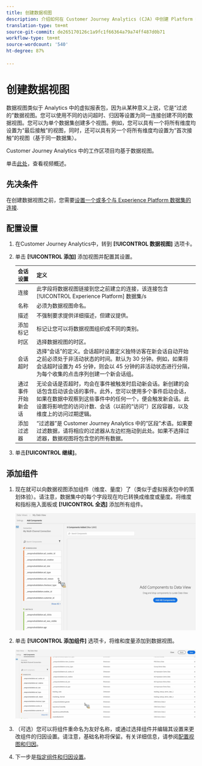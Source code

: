 ```yaml
---
title: 创建数据视图
description: 介绍如何在 Customer Journey Analytics (CJA) 中创建 Platform 数据集的视图。
translation-type: tm+mt
source-git-commit: de265170126c1a9fc1f66364a79a74ff487d0b71
workflow-type: tm+mt
source-wordcount: '540'
ht-degree: 87%

---
```



# 创建数据视图

数据视图类似于 Analytics 中的虚拟报表包，因为从某种意义上说，它是“过滤的”数据视图。您可以使用不同的访问超时、归因等设置为同一连接创建不同的数据视图。您可以为单个数据集创建多个视图。例如，您可以具有一个将所有维度均设置为“最后接触”的视图，同时，还可以具有另一个将所有维度均设置为“首次接触”的视图（基于同一数据集）。

Customer Journey Analytics 中的工作区项目均基于数据视图。

单击[此处](https://docs.adobe.com/content/help/en/platform-learn/tutorials/cja/basic-configuration-for-data-views.html)，查看视频概述。

## 先决条件

在创建数据视图之前，您需要[设置一个或多个与 Experience Platform 数据集的连接](/help/connections/create-connection.md).

## 配置设置

1. 在Customer Journey Analytics中，转到 **[!UICONTROL 数据视图]** 选项卡。

1. 单击 **[!UICONTROL 添加]** 添加视图并配置其设置。

   | 会话设置 | 定义 |
   |---|---|
   | 连接 | 此字段将数据视图链接到您之前建立的连接，该连接包含 [!UICONTROL Experience Platform] 数据集/s |
   | 名称 | 必须为数据视图命名。 |
   | 描述 | 不强制要求提供详细描述，但建议提供。 |
   | 添加标记 | 标记让您可以将数据视图组织成不同的类别。 |
   | 时区 | 选择数据视图的时区。 |
   | 会话超时 | 选择“会话”的定义。会话超时设置定义独特访客在新会话自动开始之前必须处于非活动状态的时间。默认为 30 分钟。例如，如果将会话超时设置为 45 分钟，则会以 45 分钟的非活动状态进行分隔，为每个收集的点击序列创建一个新会话组。<!--This setting impacts not only your visit counts, but also how visit segment containers are evaluated, and the visit expiration logic for any eVars expiring on visit. Decreasing the session timeout will likely increase the total number of visits in your reporting, while increasing the visit timeout will likely decrease the total number of visits in your reporting. This needs to be reviewed.--> |
   | 通过事件开始新会话 | 无论会话是否超时，均会在事件被触发时启动新会话。新创建的会话包含启动该会话的事件。此外，您可以使用多个事件启动会话，如果在数据中观察到这些事件中的任何一个，便会触发新会话。此设置将影响您的访问计数、会话（以前的“访问”）区段容器，以及维度上的访问过期逻辑。 |
   | 添加过滤器 | “过滤器”是 Customer Journey Analytics 中的“区段”术语。如果要过滤数据，请将相应的过滤器从左边栏拖动到此处。如果不选择过滤器，数据视图将包含您的所有数据。 |

1. 单击&#x200B;**[!UICONTROL 继续]**。

## 添加组件

1. 现在就可以向数据视图添加组件（维度、量度）了（类似于虚拟报表包中的策划体验）。请注意，数据集中的每个字段现在均已转换成维度或量度。将维度和指标拖入面板或 **[!UICONTROL 全选]** 添加所有组件。

   ![](assets/add-all-components.png)

1. 单击 **[!UICONTROL 添加组件]** 选项卡，将维和度量添加到数据视图。

   ![](assets/add-all-components2.png)

1. （可选）您可以将组件重命名为友好名称，或通过选择组件并编辑其设置来更改组件的归因设置。请注意，基础名称将保留。有关详细信息，请参阅[配置视图和归因](/help/data-views/configure-dataviews.md)。

1. 下一步是[指定组件和归因设置](/help/data-views/configure-dataviews.md)。